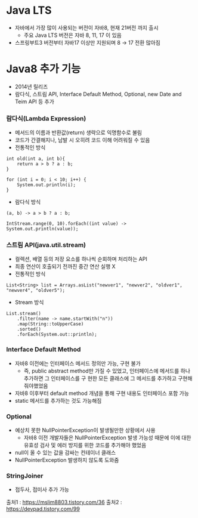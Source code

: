 # Java LTS
- 자바에서 가장 많이 사용되는 버전이 자바8, 현재 21버전 까지 출시
    - 주요 Java LTS 버전은 자바 8, 11, 17 이 있음
- 스프링부트3 버전부터 자바17 이상만 지원되며 8 → 17 전환 많아짐

# Java8 추가 기능
- 2014년 릴리즈
- 람다식, 스트림 API, Interface Default Method, Optional, new Date and Teim API 등 추가

### 람다식(Lambda Expression)
- 메서드의 이름과 반환값(return) 생략으로 익명함수로 불림
- 코드가 간결해지나, 남발 시 오히려 코드 이해 어려워질 수 있음
- 전통적인 방식
```
int old(int a, int b){
    return a > b ? a : b;
}

for (int i = 0; i < 10; i++) {
    System.out.println(i);
}
```
- 람다식 방식
```
(a, b) -> a > b ? a : b;

IntStream.range(0, 10).forEach((int value) -> System.out.println(value));
```

### 스트림 API(java.util.stream)
- 컬렉션, 배열 등의 저장 요소를 하나씩 순회하며 처리하는 API
- 최종 연산이 호출되기 전까진 중간 연산 실행 X
- 전통적인 방식
```
List<String> list = Arrays.asList("newver1", "newver2", "oldver1", "newver4", "oldver5");
```
- Stream 방식
```
List.stream()
    .filter(name -> name.startWith("n"))
    .map(String::toUpperCase)
    .sorted()
    .forEach(System.out::println);
```

### Interface Default Method
- 자바8 이전에는 인터페이스 메서드 정의만 가능, 구현 불가
    - 즉, public abstract method만 가질 수 있었고, 인터페이스에 메서드를 하나 추가하면 그 인터페이스를 구       현한 모든 클래스에 그 메서드를 추가하고 구현해 줘야했었음
- 자바8 이후부터 default method 개념을 통해 구현 내용도 인터페이스 포함 가능
- static 메서드를 추가하는 것도 가능해짐

### Optional
- 예상치 못한 NullPointerException이 발생될만한 상황에서 사용
    - 자바8 이전 개발자들은 NullPointerException 발생 가능성 때문에 이에 대한 유효성 검사 및 에러 방지를        위한 코드를 추가해야 했었음
- null이 올 수 있는 값을 감싸는 컨테이너 클래스
- NullPointerException 발생하지 않도록 도와줌

### StringJoiner
- 접두사, 접미사 추가 가능


출처1 : https://mslim8803.tistory.com/36
출처2 : https://devpad.tistory.com/99
